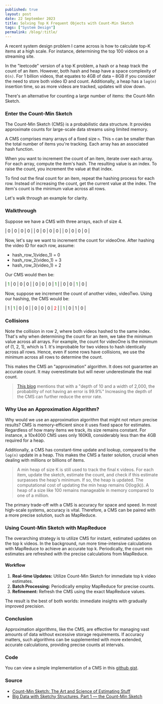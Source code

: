 ```yaml
---
published: true
layout: post
date: 22 September 2023
title: Solving Top K Frequent Objects with Count-Min Sketch
tags: ["System Design"]
permalink: /blog/:title/
---
```

A recent system design problem I came across is how to calculate top-K items at a high scale. For instance, determining the top 100 videos on a streaming site.

In the "leetcode" version of a top K problem, a hash or a heap track the count of an item. However, both hash and heap have a space complexity of `O(n)`. For 1 billion videos, that equates to 4GB of data – 8GB if you consider the need to store both video ID and count. Additionally, a heap has a `log(n)` insertion time, so as more videos are tracked, updates will slow down. 

There's an alternative for counting a large number of items: the Count-Min Sketch.

### Enter the Count-Min Sketch
The Count-Min Sketch (CMS) is a probabilistic data structure. It provides approximate counts for large-scale data streams using limited memory.

A CMS comprises many arrays of a fixed size `n`. This `n` can be smaller than the total number of items you're tracking. Each array has an associated hash function.

When you want to increment the count of an item, iterate over each array. For each array, compute the item's hash. The resulting value is an index. To raise the count, you increment the value at that index.

To find out the final count for an item, repeat the hashing process for each row. Instead of increasing the count, get the current value at the index. The item's count is the minimum value across all rows.

Let's walk through an example for clarity.

### Walkthrough
Suppose we have a CMS with three arrays, each of size 4.

| 0   | 0   | 0   | 0   |
| 0   | 0   | 0   | 0   |
| 0   | 0   | 0   | 0   |

Now, let's say we want to increment the count for videoOne. After hashing the video ID for each row, assume:
- hash_row_1(video_1) = 0
- hash_row_2(video_1) = 3
- hash_row_3(video_1) = 2

Our CMS would then be:

| <span style="color: green">1</span>   | 0   | 0   | 0   |
| 0   | 0   | 0   | <span style="color: green">1</span>   |
| 0   | 0   | <span style="color: green">1</span>   | 0   |

Now, suppose we increment the count of another video, videoTwo. Using our hashing, the CMS would be:

| 1   | <span style="color: green">1</span>   | 0   | 0   |
| 0   | 0   | 0   | <span style="color: red">2</span>   |
| <span style="color: green">1</span>   | 0   | 1   | 0   |

### Collisions 
Note the collision in row 2, where both videos hashed to the same index. That's why when determining the count for an item, we take the minimum value across all arrays. For example, the count for videoOne is the minimum of (1, 2, 1), which is 1. It's improbable for two videos to hash identically across all rows. Hence, even if some rows have collisions, we use the minimum across all rows to determine the count.

This makes the CMS an "approximation" algorithm. It does not guarantee an accurate count. It may overestimate but will never underestimate the real count.

> [This blog](https://redis.com/blog/count-min-sketch-the-art-and-science-of-estimating-stuff/) mentions that with a "depth of 10 and a width of 2,000, the probability of not having an error is 99.9%" Increasing the depth of the CMS can further reduce the error rate.

### Why Use an Approximation Algorithm?
Why would we use an approximation algorithm that might not return precise results? CMS is memory-efficient since it uses fixed space for estimates. Regardless of how many items we track, its size remains constant. For instance, a 10x4000 CMS uses only 160KB, considerably less than the 4GB required for a heap.

Additionally, a CMS has constant-time update and lookup, compared to the `log(n)` update in a heap. This makes the CMS a faster solution, crucial when dealing with millions or billions of items.

> A min heap of size K is still used to track the final `K` videos. For each item, update the sketch, estimate the count, and check if this estimate surpasses the heap's minimum. If so, the heap is updated. The computational cost of updating the min heap remains O(log(k)). A heap of a size like 100 remains manageable in memory compared to one of a million.

The primary trade-off with a CMS is accuracy for space and speed. In most high-scale systems, accuracy is vital. Therefore, a CMS can be paired with a more precise solution, such as MapReduce.

### Using Count-Min Sketch with MapReduce

The overarching strategy is to utilize CMS for instant, estimated updates on the top k videos. In the background, run more time-intensive calculations with MapReduce to achieve an accurate top k. Periodically, the count min estimates are refreshed with the precise calculations from MapReduce.

#### Workflow
1. **Real-time Updates:** Utilize Count-Min Sketch for immediate top k video estimates.
2. **Batch Processing:** Periodically employ MapReduce for precise counts.
3. **Refinement:** Refresh the CMS using the exact MapReduce values.

The result is the best of both worlds: immediate insights with gradually improved precision.

### Conclusion

Approximation algorithms, like the CMS, are effective for managing vast amounts of data without excessive storage requirements. If accuracy matters, such algorithms can be supplemented with more extended, accurate calculations, providing precise counts at intervals. 

### Code 
You can view a simple implementation of a CMS in this [github gist](https://gist.github.com/VeerpalBrar/9fb5cb9b0963a1396f4e961f6be69922). 

### Source
- [Count-Min Sketch: The Art and Science of Estimating Stuff](https://redis.com/blog/count-min-sketch-the-art-and-science-of-estimating-stuff/)
- [Big Data with Sketchy Structures, Part 1 — the Count-Min Sketch](https://towardsdatascience.com/big-data-with-sketchy-structures-part-1-the-count-min-sketch-b73fb3a33e2a#:~:text=Properties%20of%20Count%2DMin%20Sketch&text=We%20increment%20some%20counters%2C%20but,in%20both%20time%20and%20space.)